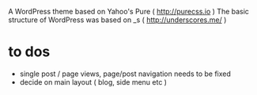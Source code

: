 A WordPress theme based on Yahoo's Pure ( http://purecss.io )
The basic structure of WordPress was based on _s ( http://underscores.me/ )

# to dos
- single post / page views, page/post navigation needs to be fixed
- decide on main layout ( blog, side menu etc )
